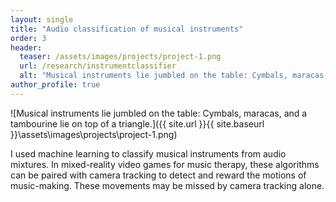 ```yaml
---
layout: single
title: "Audio classification of musical instruments"
order: 3
header:
  teaser: /assets/images/projects/project-1.png
  url: /research/instrumentclassifier
  alt: "Musical instruments lie jumbled on the table: Cymbals, maracas, and a tambourine lie on top of a triangle."
author_profile: true
---
```


![Musical instruments lie jumbled on the table: Cymbals, maracas, and a tambourine lie on top of a triangle.]({{ site.url }}{{ site.baseurl }}\assets\images\projects\project-1.png)

I used machine learning to classify musical instruments from audio mixtures. In mixed-reality video games for music therapy, these algorithms can be paired with camera tracking to detect and reward the motions of music-making. These movements may be missed by camera tracking alone.
